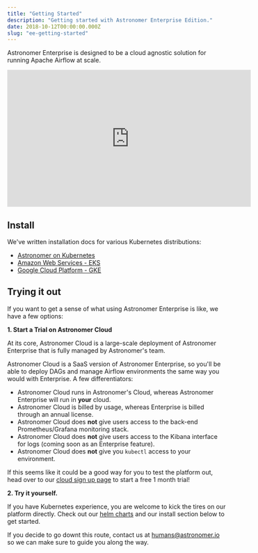 ```yaml
---
title: "Getting Started"
description: "Getting started with Astronomer Enterprise Edition."
date: 2018-10-12T00:00:00.000Z
slug: "ee-getting-started"
---
```


Astronomer Enterprise is designed to be a cloud agnostic solution for running Apache Airflow at scale.


<iframe width="560" height="315" src="https://www.youtube.com/embed/02au2O3vDTk" frameborder="0" allow="accelerometer; autoplay; encrypted-media; gyroscope; picture-in-picture" allowfullscreen></iframe>

## Install
We've written installation docs for various Kubernetes distributions:

- [Astronomer on Kubernetes](https://www.astronomer.io/docs/ee-installation-general-kubernetes/)
- [Amazon Web Services - EKS](https://www.astronomer.io/docs/ee-installation-eks/)
- [Google Cloud Platform - GKE](https://www.astronomer.io/docs/ee-installation-gke/)

## Trying it out

If you want to get a sense of what using Astronomer Enterprise is like, we have a few options:

**1. Start a Trial on Astronomer Cloud**

At its core, Astronomer Cloud is a large-scale deployment of Astronomer Enterprise that is fully managed by Astronomer's team.

Astronomer Cloud is a SaaS version of Astronomer Enterprise, so you'll be able to deploy DAGs and manage Airflow environments the same way you would with Enterprise. A few differentiators:

- Astronomer Cloud runs in Astronomer's Cloud, whereas Astronomer Enterprise will run in **your** cloud.
- Astronomer Cloud is billed by usage, whereas Enterprise is billed through an annual license.
- Astronomer Cloud does **not** give users access to the back-end Prometheus/Grafana monitoring stack.
- Astronomer Cloud does **not** give users access to the Kibana interface for logs (coming soon as an Enterprise feature).
- Astronomer Cloud does **not** give you `kubectl` access to your environment.

If this seems like it could be a good way for you to test the platform out, head over to our [cloud sign up page](https://trial.astronomer.io) to start a free 1 month trial!


**2. Try it yourself.**

If you have Kubernetes experience, you are welcome to kick the tires on our platform directly. Check out our [helm charts](https://github.com/astronomer/helm.astronomer.io) and our install section below to get started.

If you decide to go downt this route, contact us at humans@astronomer.io so we can make sure to guide you along the way.
